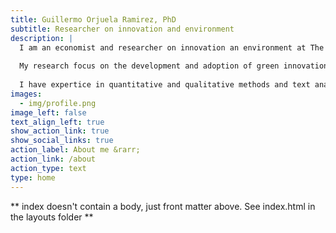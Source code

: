```yaml
---
title: Guillermo Orjuela Ramirez, PhD
subtitle: Researcher on innovation and environment
description: |
  I am an economist and researcher on innovation an environment at The Alliance Bioversity International & CIAT, where I have been since September 2022. 
  
  My research focus on the development and adoption of green innovations and their impact on the environment. 
  
  I have expertice in quantitative and qualitative methods and text analysis using machine learning techniques.
images:
  - img/profile.png
image_left: false
text_align_left: true
show_action_link: true
show_social_links: true
action_label: About me &rarr;
action_link: /about
action_type: text
type: home
---
```


** index doesn't contain a body, just front matter above.
See index.html in the layouts folder **
